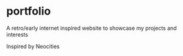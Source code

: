 # portfolio
A retro/early internet inspired website to showcase my projects and interests

Inspired by Neocities
